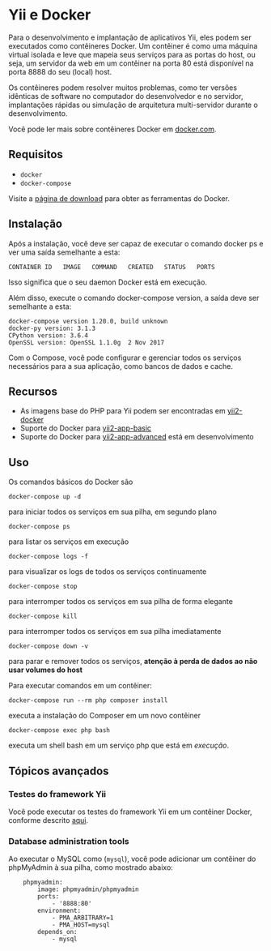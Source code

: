 Yii e Docker
==============

Para o desenvolvimento e implantação de aplicativos Yii, eles podem ser executados como contêineres Docker. Um contêiner é como uma máquina virtual isolada e leve que mapeia seus serviços para as portas do host, ou seja, um servidor da web em um contêiner na porta 80 está disponível na porta 8888 do seu (local) host.

Os contêineres podem resolver muitos problemas, como ter versões idênticas de software no computador do desenvolvedor e no servidor, implantações rápidas ou simulação de arquitetura multi-servidor durante o desenvolvimento.

Você pode ler mais sobre contêineres Docker em [docker.com](https://www.docker.com/why-docker).

## Requisitos

- `docker`
- `docker-compose`

Visite a [página de download](https://www.docker.com/products/container-runtime) para obter as ferramentas do Docker.

## Instalação

Após a instalação, você deve ser capaz de executar o comando docker ps e ver uma saída semelhante a esta:

```
CONTAINER ID   IMAGE   COMMAND   CREATED   STATUS   PORTS
```

Isso significa que o seu daemon Docker está em execução.

Além disso, execute o comando docker-compose version, a saída deve ser semelhante a esta:

```
docker-compose version 1.20.0, build unknown
docker-py version: 3.1.3
CPython version: 3.6.4
OpenSSL version: OpenSSL 1.1.0g  2 Nov 2017
```

Com o Compose, você pode configurar e gerenciar todos os serviços necessários para a sua aplicação, como bancos de dados e cache.

## Recursos

- As imagens base do PHP para Yii podem ser encontradas em [yii2-docker](https://github.com/yiisoft/yii2-docker)
- Suporte do Docker para [yii2-app-basic](https://github.com/yiisoft/yii2-app-basic#install-with-docker)
- Suporte do Docker para [yii2-app-advanced](https://github.com/yiisoft/yii2-app-advanced/pull/347) está em desenvolvimento

## Uso

Os comandos básicos do Docker são

    docker-compose up -d
    
para iniciar todos os serviços em sua pilha, em segundo plano

    docker-compose ps
    
para listar os serviços em execução

    docker-compose logs -f
    
para visualizar os logs de todos os serviços continuamente

    docker-compose stop
    
para interromper todos os serviços em sua pilha de forma elegante

    docker-compose kill
    
para interromper todos os serviços em sua pilha imediatamente

    docker-compose down -v

para parar e remover todos os serviços, **atenção à perda de dados ao não usar volumes do host**

Para executar comandos em um contêiner:

    docker-compose run --rm php composer install
    
executa a instalação do Composer em um novo contêiner

    docker-compose exec php bash
    
executa um shell bash em um serviço php que está em *execução*.


## Tópicos avançados

### Testes do framework Yii

Você pode executar os testes do framework Yii em um contêiner Docker, conforme descrito [aqui](https://github.com/yiisoft/yii2/blob/master/tests/README.md#dockerized-testing).

### Database administration tools

Ao executar o MySQL como (`mysql`), você pode adicionar um contêiner do phpMyAdmin à sua pilha, como mostrado abaixo:

```
    phpmyadmin:
        image: phpmyadmin/phpmyadmin
        ports:
            - '8888:80'
        environment:
            - PMA_ARBITRARY=1
            - PMA_HOST=mysql
        depends_on:
            - mysql
```
